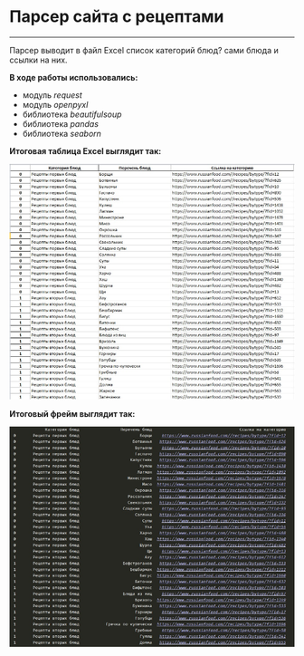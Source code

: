 # Парсер сайта с рецептами
_________

Парсер выводит в файл Excel список категорий блюд? cами блюда и ссылки на них.

**В ходе работы использовались:**
- модуль *request*
- модуль *openpyxl*
- библиотека *beautifulsoup*
- библиотека *pandas*
- библиотека *seaborn*

**Итоговая таблица Excel выглядит так:**

![Excel](https://github.com/EkaterinaToporkova/parcing_recipe/blob/master/excel.jpg)

**Итоговый фрейм выглядит так:**

![frame](https://github.com/EkaterinaToporkova/parcing_recipe/blob/master/%D1%84%D1%80%D0%B5%D0%B9%D0%BC.jpg)

